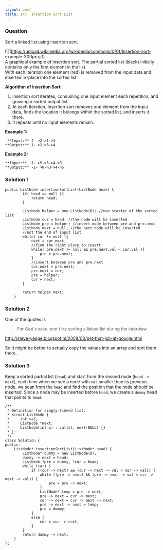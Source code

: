 ```yaml
---
layout: post
title: 147. Insertion Sort List
---
```

### Question
Sort a linked list using insertion sort.

![](https://upload.wikimedia.org/wikipedia/commons/0/0f/Insertion-sort-
example-300px.gif)  
A graphical example of insertion sort. The partial sorted list (black)
initially contains only the first element in the list.  
With each iteration one element (red) is removed from the input data and
inserted in-place into the sorted list  


 **Algorithm of Insertion Sort:**

  1. Insertion sort iterates, consuming one input element each repetition, and growing a sorted output list.
  2. At each iteration, insertion sort removes one element from the input data, finds the location it belongs within the sorted list, and inserts it there.
  3. It repeats until no input elements remain.

  
 **Example 1:**

    
    
     **Input:** 4- >2->1->3
    **Output:** 1- >2->3->4
    

**Example 2:**

    
    
    **Input:** -1- >5->3->4->0
    **Output:** -1- >0->3->4->5
    

### Solution 1
    
    
    public ListNode insertionSortList(ListNode head) {
    		if( head == null ){
    			return head;
    		}
    		
    		ListNode helper = new ListNode(0); //new starter of the sorted list
    		ListNode cur = head; //the node will be inserted
    		ListNode pre = helper; //insert node between pre and pre.next
    		ListNode next = null; //the next node will be inserted
    		//not the end of input list
    		while( cur != null ){
    			next = cur.next;
    			//find the right place to insert
    			while( pre.next != null && pre.next.val < cur.val ){
    				pre = pre.next;
    			}
    			//insert between pre and pre.next
    			cur.next = pre.next;
    			pre.next = cur;
    			pre = helper;
    			cur = next;
    		}
    		
    		return helper.next;
    	}


### Solution 2
One of the quotes is

> For God's sake, don't try sorting a linked list during the interview

<http://steve-yegge.blogspot.nl/2008/03/get-that-job-at-google.html>

So it might be better to actually copy the values into an array and sort them
there.


### Solution 3
Keep a sorted partial list (`head`) and start from the second node (`head ->
next`), each time when we see a node with `val` smaller than its previous
node, we scan from the `head` and find the position that the node should be
inserted. Since a node may be inserted before `head`, we create a `dummy` head
that points to `head`.

    
    
    /**
     * Definition for singly-linked list.
     * struct ListNode {
     *     int val;
     *     ListNode *next;
     *     ListNode(int x) : val(x), next(NULL) {}
     * };
     */
    class Solution {
    public:
        ListNode* insertionSortList(ListNode* head) {
            ListNode* dummy = new ListNode(0);
            dummy -> next = head;
            ListNode *pre = dummy, *cur = head;
            while (cur) {
                if ((cur -> next) && (cur -> next -> val < cur -> val)) {
                    while ((pre -> next) && (pre -> next -> val < cur -> next -> val)) {
                        pre = pre -> next;
                    }
                    ListNode* temp = pre -> next;
                    pre -> next = cur -> next;
                    cur -> next = cur -> next -> next;
                    pre -> next -> next = temp;
                    pre = dummy;
                }
                else {
                    cur = cur -> next;
                }
            }
            return dummy -> next;
        }
    };
    



